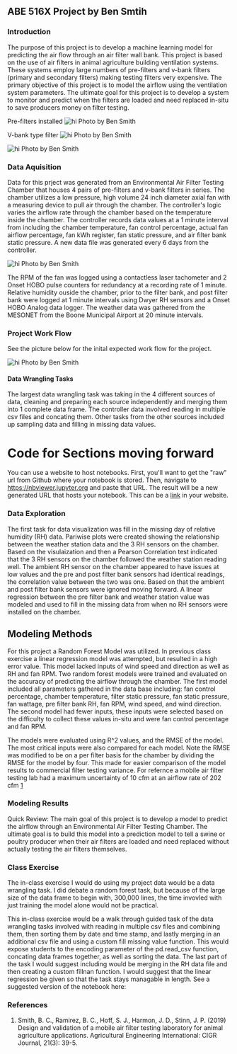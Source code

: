 ## ABE 516X Project by Ben Smtih

### Introduction

The purpose of this project is to develop a machine learning model for predicting the air flow through an air filter wall bank. This project is based on the use of air filters in animal agriculture building ventilation systems. These systems employ large numbers of pre-filters and v-bank filters (primary and secondary filters) making testing filters very expensive. The primary objective of this project is to model the airflow using the ventilation system parameters. The ultimate goal for this project is to develop a system to monitor and predict when the filters are loaded and need replaced in-situ to save producers money on filter testing. 

Pre-filters installed <img src="pre-filterpicsmall.jpg" alt="hi" class="inline"/>
Photo by Ben Smith

 V-bank type filter <img src="v-bankpicsmall.jpg" alt="hi" class="inline"/>
Photo by Ben Smith

<img src="loadedfilterssmall.jpg" alt="hi" class="inline"/>
Photo by Ben Smith

### Data Aquisition
Data for this prject was generated from an Environmental Air Filter Testing Chamber that houses 4 pairs of pre-filters and v-bank filters in series. The chamber utilizes a low pressure, high volume 24 inch diameter axial fan with a measuring device to pull air through the chamber. The controller's logic varies the airflow rate through the chamber based on the temperature inside the chamber. The controller records data values at a 1 minute interval from including the chamber temperature, fan control percentage, actual fan airflow percentage, fan kWh register, fan static pressure, and air filter bank static pressure. A new data file was generated every 6 days from the controller.

 <img src="chambersmall.jpg" alt="hi" class="inline"/>
Photo by Ben Smith

The RPM of the fan was logged using a contactless laser tachometer and 2 Onset HOBO pulse counters for redundancy at a recording rate of 1 minute. Relative humidity ouside the chamber, prior to the filter bank, and post filter bank were logged at 1 minute intervals using Dwyer RH sensors and a Onset HOBO Analog data logger. The weather data was gathered from the MESONET from the Boone Municipal Airport at 20 minute intervals.

### Project Work Flow

See the picture below for the inital expected work flow for the project.

 <img src="Projectworkflow.JPG" alt="hi" class="inline"/>
Photo by Ben Smith

#### Data Wrangling Tasks
The largest data wrangling task was taking in the 4 different sources of data, cleaning and preparing each source independently and merging them into 1 complete data frame. The controller data involved reading in multiple csv files and concating them. Other tasks from the other sources included up sampling data and filling in missing data values.

# Code for Sections moving forward
You can use a website to host notebooks.  First, you'll want to get the "raw" url from Github where your notebook is stored.  Then, navigate to https://nbviewer.jupyter.org and paste that URL.  The result will be a new generated URL that hosts your notebook.  This can be a [link](https://nbviewer.jupyter.org/github/isu-abe/516x/blob/master/module2/bootcamp/notebooks/nocode/Module%20IIB%20-%20Python%20Basics%20-%20no%20code.ipynb) in your website.

### Data Exploration

The first task for data visualization was fill in the missing day of relative humidity (RH) data. Pariwise plots were created showing the relationship between the weather station data and the 3 RH sensors on the chamber. Based on the visulaization and then a Pearson Correlation test indicated that the 3 RH sensors on the chamber followed the weather station reading well. The ambient RH sensor on the chamber appeared to have issues at low values and the pre and post filter bank sensors had identical readings, the correlation value between the two was one. Based on that the ambient and post filter bank sensors were ignored moving forward. A linear regression between the pre filter bank and weather station value was modeled and used to fill in the missing data from when no RH sensors were installed on the chamber.

## Modeling Methods
For this project a Random Forest Model was utilized. In previous class exercise a linear regression model was attempted, but resulted in a high error value. This model lacked inputs of wind speed and direction as well as RH and fan RPM. Two random forest models were trained and evaluated on the accuracy of predicting the airflow through the chamber. The first model included all parameters gathered in the data base including: fan control percentage, chamber temperature, filter static pressure, fan static pressure, fan wattage, pre filter bank RH, fan RPM, wind speed, and wind direction. The second model had fewer inputs, these inputs were selected based on the difficulty to collect these values in-situ and were fan control percentage and fan RPM.

The models were evaluated using R^2 values, and the RMSE of the model. The most critical inputs were also compared for each model. Note the RMSE was modified to be on a per filter basis for the chamber by dividing the RMSE for the model by four. This made for easier comparison of the model results to commercial filter testing variance. For refernce a mobile air filter testing lab had a maximum uncertainty of 10 cfm at an airflow rate of 202 cfm [1](https://cigrjournal.org/index.php/Ejounral/article/view/5458)

### Modeling Results 
 Quick Review: The main goal of this project is to develop a model to predict the airflow through an Environmental Air Filter Testing Chamber. The ultimate goal is to build this model into a prediction model to tell a swine or poultry producer when their air filters are loaded and need replaced without actually testing the air filters themselves.


### Class Exercise

The in-class exercise I would do using my project data would be a data wrangling task. I did debate a random forest task, but because of the large size of the data frame to begin with, 300,000 lines, the time invovled with just training the model alone would not be practical.

This in-class exercise would be a walk through guided task of the data wrangling tasks involved with reading in multiple csv files and combining them, then sorting them by date and time stamp, and lastly merging in an additional csv file and using a custom fill missing value function. This would expose students to the encoding parameter of the pd.read_csv function, concating data frames together, as well as sorting the data. The last part of the task I would suggest including would be merging in the RH data file and then creating a custom fillnan function. I would suggest that the linear regression be given so that the task stays managable in length. See a suggested version of the notebook here:


### References
1.	Smith, B. C., Ramirez, B. C., Hoff, S. J., Harmon, J. D., Stinn, J. P. (2019) Design and validation of a mobile air filter testing laboratory for animal agriculture applications. Agricultural Engineering International: CIGR Journal, 21(3): 39-5.
